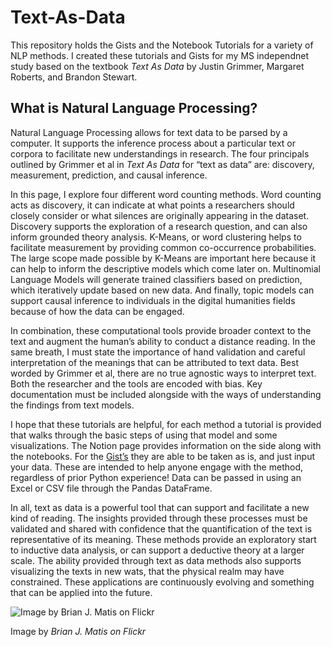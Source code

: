 # Text-As-Data
This repository holds the Gists and the Notebook Tutorials for a variety of NLP methods. I created these tutorials and Gists for my MS independnet study based on the textbook *Text As Data* by Justin Grimmer, Margaret Roberts, and Brandon Stewart. 

## What is Natural Language Processing?

Natural Language Processing allows for text data to be parsed by a computer. It supports the inference process about a particular text or corpora to facilitate new understandings in research. The four principals outlined by Grimmer et al in *Text As Data* for “text as data” are: discovery, measurement, prediction, and causal inference. 

In this page, I explore four different word counting methods. Word counting acts as  discovery, it can indicate at what points a researchers should closely consider or what silences are originally appearing in the dataset.  Discovery supports the exploration of a research question, and can also inform grounded theory analysis. K-Means, or word clustering helps to facilitate measurement by providing common co-occurrence probabilities. The large scope made possible by K-Means are important here because it can help to inform the descriptive models which come later on.  Multinomial Language Models will generate trained classifiers based on prediction, which iteratively update based on new data. And finally, topic models can support causal inference to individuals in the digital humanities fields because of how the data can be engaged. 

In combination, these computational tools provide broader context to the text and augment the human’s ability to conduct a distance reading. In the same breath, I must state the importance of hand validation and careful interpretation of the meanings that can be attributed to text data. Best worded by Grimmer et al, there are no true agnostic ways to interpret text. Both the researcher and the tools are encoded with bias. Key documentation must be included alongside with the ways of understanding the findings from text models. 

I hope that these tutorials are helpful, for each method a tutorial is provided that walks through the basic steps of using that model and some visualizations. The Notion page provides information on the side along with the notebooks. For the [Gist’s](https://en.wikipedia.org/wiki/GitHub) they are able to be taken as is, and just input your data. These are intended to help anyone engage with the method, regardless of prior Python experience! Data can be passed in using an Excel or CSV file through the Pandas DataFrame.

In all, text as data is a powerful tool that can support and facilitate a new kind of reading.  The insights provided through these processes must be validated and shared with confidence that the quantification of the text is representative of its meaning. These methods  provide an exploratory start to inductive data analysis, or can support a deductive theory at a larger scale. The ability provided through text as data methods also supports visualizing the texts in new wats, that the physical realm may have constrained. These applications are continuously evolving and something that can be applied into the future. 

![Image by *Brian J. Matis on Flickr* ](https://prod-files-secure.s3.us-west-2.amazonaws.com/0db14523-2284-4f62-a2f7-34d205f490d0/645a211f-67b2-4ca5-af36-90b22242e63c/IMG_1475.webp)

Image by *Brian J. Matis on Flickr*
